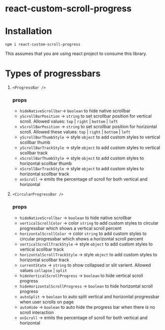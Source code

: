 # react-custom-scroll-progress

# Installation

`npm i react-custom-scroll-progress`

This assumes that you are using react project to consume this library.

# Types of progressbars

1. `<ProgressBar />`

   ### props

   * `hideNativeScrollbar`-> `boolean` to hide native scrollbar
   * `yScrollBarPosition` -> `string` to set scrollbar position for vertical scroll. Allowed values: `top` | `right` | `bottom` | `left`
   * `xScrollBarPosition` -> `string` to set scrollbar position for horizontal scroll. Allowed these values: `top` | `right` | `bottom` | `left`
   * `yScrollBarThumbStyle` -> style `object` to add custom styles to vertical scollbar thumb
   * `yScrollBarTrackStyle` -> style `object` to add custom styles to vertical scollbar track
   * `xScrollBarThumbStyle` -> style `object` to add custom styles to horizontal scollbar thumb
   * `xScrollBarTrackStyle` -> style `object` to add custom styles to horizontal scollbar track
   * `onScroll` -> emits the percentage of scroll for both vertical and horizontal

2. `<CircularProgressBar />`

   ### props

   * `hideNativeScrollbar` -> `boolean` to hide native scrollbar
   * `verticalScrollColor` -> color `string` to add custom styles to circular progressbar which shows a vertical scroll percent
   * `horizontalScrollColor` -> color `string` to add custom styles to circular progressbar which shows a horizontal scroll percent
   * `verticalScrollTrackStyle` -> style `object` to add custom styles to vertical scollbar track
   * `horizontalScrollTrackStyle` -> style `object` to add custom styles to horizontal scollbar track
   * `currentState` -> `string` to show collapsed or slit varient. Allowed values `collapse` | `split`
   * `hideVerticalScrollProgress` -> `boolean` to hide vertical scroll progress
   * `hideHorizontalScrollProgress` -> `boolean` to hide horizontal scroll progress
   * `autoSplit` -> `boolean` to auto split vertical and horizontal progressbar when user scrolls on page
   * `autoHide` -> `boolean` to auto hide the progress bar when there is no scroll interaction
   * `onScroll` -> emits the percentage of scroll for both vertical and horizontal
